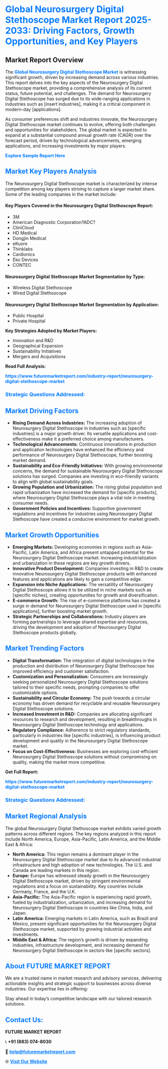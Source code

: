 <h1 style="color: #007BFF;">Global Neurosurgery Digital Stethoscope Market Report 2025-2033: Driving Factors, Growth Opportunities, and Key Players</h1>

<section id="overview">
<h2>Market Report Overview</h2>
<p>The <a href="https://www.futuremarketreport.com/industry-report/neurosurgery-digital-stethoscope-market" style="color: #007BFF; text-decoration: none;"><strong>Global Neurosurgery Digital Stethoscope Market</strong></a> is witnessing significant growth, driven by increasing demand across various industries. This report delves into the key aspects of the Neurosurgery Digital Stethoscope market, providing a comprehensive analysis of its current status, future potential, and challenges. The demand for Neurosurgery Digital Stethoscope has surged due to its wide-ranging applications in industries such as [insert industries], making it a critical component in modern-day [applications].</p>
<p>As consumer preferences shift and industries innovate, the Neurosurgery Digital Stethoscope market continues to evolve, offering both challenges and opportunities for stakeholders. The global market is expected to expand at a substantial compound annual growth rate (CAGR) over the forecast period, driven by technological advancements, emerging applications, and increasing investments by major players.</p>
</section>

<section id="overview">
<p><a href="https://www.futuremarketreport.com/request-sample/reportId=79871" style="color: #007BFF; text-decoration: none;"><strong>Explore Sample Report Here</strong></a></p>
</section>

<section id="key-players">
<h2 style="color: #007BFF;">Market Key Players Analysis</h2>
<p>The Neurosurgery Digital Stethoscope market is characterized by intense competition among key players striving to capture a larger market share. Some of the leading companies in the market include:</p>
<h4>Key Players Covered in the Neurosurgery Digital Stethoscope Report:</h4>
<ul><li>3M</li><li>American Diagnostic Corporation?ADC?</li><li>CliniCloud</li><li>HD Medical</li><li>Dongjin Medical</li><li>eKuore</li><li>Thinklabs</li><li>Cardionics</li><li>Eko Devices</li><li>CONTEC</li></ul>
<h4>Neurosurgery Digital Stethoscope Market Segmentation by Type:</h4>
<ul><li>Wireless Digital Stethoscope</li><li>Wired Digital Stethoscope</li></ul>

<h4>Neurosurgery Digital Stethoscope Market Segmentation by Application:</h4>
<ul><li>Public Hospital</li><li>Private Hospital</li></ul>
<p><strong>Key Strategies Adopted by Market Players:</strong></p>
<ul>
<li>Innovation and R&D</li>
<li>Geographical Expansion</li>
<li>Sustainability Initiatives</li>
<li>Mergers and Acquisitions</li>
</ul>
</section>

<section>
<p><strong>Read Full Analysis: </strong></p><a href="https://www.futuremarketreport.com/industry-report/neurosurgery-digital-stethoscope-market" style="color: #007BFF; text-decoration: none;"><strong>https://www.futuremarketreport.com/industry-report/neurosurgery-digital-stethoscope-market</strong></a>
<h3 style="color: #007BFF;">Strategic Questions Addressed:</h3>
</section>

<section id="driving-factors">
<h2 style="color: #007BFF;">Market Driving Factors</h2>
<ul>
<li><strong>Rising Demand Across Industries:</strong> The increasing adoption of Neurosurgery Digital Stethoscope in industries such as [specific industries] is a major growth driver. Its versatile applications and cost-effectiveness make it a preferred choice among manufacturers.</li>
<li><strong>Technological Advancements:</strong> Continuous innovations in production and application technologies have enhanced the efficiency and performance of Neurosurgery Digital Stethoscope, further boosting market demand.</li>
<li><strong>Sustainability and Eco-Friendly Initiatives:</strong> With growing environmental concerns, the demand for sustainable Neurosurgery Digital Stethoscope solutions has surged. Companies are investing in eco-friendly variants to align with global sustainability goals.</li>
<li><strong>Growing Population and Urbanization:</strong> The rising global population and rapid urbanization have increased the demand for [specific products], where Neurosurgery Digital Stethoscope plays a vital role in meeting consumer needs.</li>
<li><strong>Government Policies and Incentives:</strong> Supportive government regulations and incentives for industries using Neurosurgery Digital Stethoscope have created a conducive environment for market growth.</li>
</ul>
</section>

<section id="growth-opportunities">
<h2 style="color: #007BFF;">Market Growth Opportunities</h2>
<ul>
<li><strong>Emerging Markets:</strong> Developing economies in regions such as Asia-Pacific, Latin America, and Africa present untapped potential for the Neurosurgery Digital Stethoscope market. Increasing industrialization and urbanization in these regions are key growth drivers.</li>
<li><strong>Innovative Product Development:</strong> Companies investing in R&D to create innovative Neurosurgery Digital Stethoscope products with enhanced features and applications are likely to gain a competitive edge.</li>
<li><strong>Expansion into Niche Applications:</strong> The versatility of Neurosurgery Digital Stethoscope allows it to be utilized in niche markets such as [specific niches], creating opportunities for growth and diversification.</li>
<li><strong>E-commerce Growth:</strong> The rise of e-commerce platforms has created a surge in demand for Neurosurgery Digital Stethoscope used in [specific applications], further boosting market growth.</li>
<li><strong>Strategic Partnerships and Collaborations:</strong> Industry players are forming partnerships to leverage shared expertise and resources, driving the development and adoption of Neurosurgery Digital Stethoscope products globally.</li>
</ul>
</section>

<section id="trending-factors">
<h2 style="color: #007BFF;">Market Trending Factors</h2>
<ul>
<li><strong>Digital Transformation:</strong> The integration of digital technologies in the production and distribution of Neurosurgery Digital Stethoscope has improved efficiency and customer satisfaction.</li>
<li><strong>Customization and Personalization:</strong> Consumers are increasingly seeking personalized Neurosurgery Digital Stethoscope solutions tailored to their specific needs, prompting companies to offer customizable options.</li>
<li><strong>Sustainability and Circular Economy:</strong> The push towards a circular economy has driven demand for recyclable and reusable Neurosurgery Digital Stethoscope solutions.</li>
<li><strong>Increased Investment in R&D:</strong> Companies are allocating significant resources to research and development, resulting in breakthroughs in Neurosurgery Digital Stethoscope technology and applications.</li>
<li><strong>Regulatory Compliance:</strong> Adherence to strict regulatory standards, particularly in industries like [specific industries], is influencing product development and quality in the Neurosurgery Digital Stethoscope market.</li>
<li><strong>Focus on Cost-Effectiveness:</strong> Businesses are exploring cost-efficient Neurosurgery Digital Stethoscope solutions without compromising on quality, making the market more competitive.</li>
</ul>
</section>

<section>
<p><strong>Get Full Report: </strong></p><a href="https://www.futuremarketreport.com/industry-report/neurosurgery-digital-stethoscope-market" style="color: #007BFF; text-decoration: none;"><strong>https://www.futuremarketreport.com/industry-report/neurosurgery-digital-stethoscope-market</strong></a>
<h3 style="color: #007BFF;">Strategic Questions Addressed:</h3>
</section>


<section id="regional-analysis">
<h2 style="color: #007BFF;">Market Regional Analysis</h2>
<p>The global Neurosurgery Digital Stethoscope market exhibits varied growth patterns across different regions. The key regions analyzed in this report include North America, Europe, Asia-Pacific, Latin America, and the Middle East & Africa:</p>
<ul>
<li><strong>North America:</strong> This region remains a dominant player in the Neurosurgery Digital Stethoscope market due to its advanced industrial infrastructure and high adoption of new technologies. The U.S. and Canada are leading markets in this region.</li>
<li><strong>Europe:</strong> Europe has witnessed steady growth in the Neurosurgery Digital Stethoscope market, driven by stringent environmental regulations and a focus on sustainability. Key countries include Germany, France, and the U.K.</li>
<li><strong>Asia-Pacific:</strong> The Asia-Pacific region is experiencing rapid growth, fueled by industrialization, urbanization, and increasing demand for Neurosurgery Digital Stethoscope in countries like China, India, and Japan.</li>
<li><strong>Latin America:</strong> Emerging markets in Latin America, such as Brazil and Mexico, present significant opportunities for the Neurosurgery Digital Stethoscope market, supported by growing industrial activities and investments.</li>
<li><strong>Middle East & Africa:</strong> The region’s growth is driven by expanding industries, infrastructure development, and increasing demand for Neurosurgery Digital Stethoscope in sectors like [specific sectors].</li>
</ul>
</section>

<footer>
<h2 style="color: #007BFF;">About FUTURE MARKET REPORT</h2>
<p>We are a trusted name in market research and advisory services, delivering actionable insights and strategic support to businesses across diverse industries. Our expertise lies in offering:</p>

<p>Stay ahead in today’s competitive landscape with our tailored research solutions.</p>

<h2 style="color: #007BFF;">Contact Us:</h2>
<p><strong>FUTURE MARKET REPORT</strong></p>
<p>📞 <strong>+91 (883) 074-8030</strong></p>
<p>📧 <strong><a href="mailto:help@futuremarketreport.com" style="color: #007BFF;">help@futuremarketreport.com</a></strong></p>
<p>🌐 <strong><a href="https://www.futuremarketreport.com/" style="color: #007BFF;">Visit Our Website</a></strong></p>
</footer>